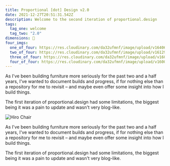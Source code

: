 ```yaml
---
title: Proportional [dot] Design v2.0
date: 2021-12-27T20:51:31.542Z
description: Welcome to the second iteration of proportional.design
tags:
  tag_one: welcome
  tag_two: "2.0"
dimensions: 👋
four_imgs:
  one_of_four: https://res.cloudinary.com/da32ufmnf/image/upload/v1640643324/proportional.design/IMG_7756_gzjbfj.jpg
  two_of_four: https://res.cloudinary.com/da32ufmnf/image/upload/v1612969573/proportional.design/social-00_o80ipz.jpg
  three_of_four: https://res.cloudinary.com/da32ufmnf/image/upload/v1605733593/proportional.design/social4_ryeulk.png
  four_of_four: https://res.cloudinary.com/da32ufmnf/image/upload/v1600742638/proportional.design/IMG_4891_krocba.jpg
---
```


As I've been building furniture more seriously for the past two and a half years, I've wanted to document builds and progress, if for nothing else than a repository for me to revisit – and maybe even offer some insight into how I build things.

The first iteration of proportional.design had some limitations, the biggest being it was a pain to update and wasn't very blog-like.

![Hiro Chair](https://res.cloudinary.com/da32ufmnf/image/upload/v1612969573/proportional.design/social-00_o80ipz.jpg)

As I've been building furniture more seriously for the past two and a half years, I've wanted to document builds and progress, if for nothing else than a repository for me to revisit – and maybe even offer some insight into how I build things.

The first iteration of proportional.design had some limitations, the biggest being it was a pain to update and wasn't very blog-like.